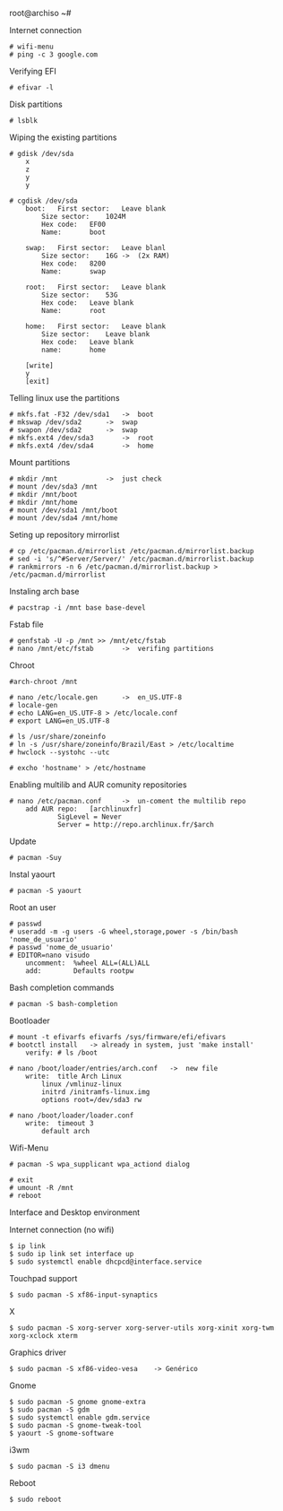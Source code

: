 root@archiso ~#

Internet connection

	# wifi-menu
	# ping -c 3 google.com

Verifying EFI

	# efivar -l

Disk partitions

	# lsblk
	
Wiping the existing partitions

	# gdisk /dev/sda
		x
		z
		y
		y

	# cgdisk /dev/sda
		boot:	First sector:	Leave blank
			Size sector:	1024M
			Hex code:	EF00
			Name:		boot

		swap:	First sector:	Leave blanl
			Size sector:	16G	->	(2x RAM)
			Hex code:	8200
			Name:		swap

		root:	First sector:	Leave blank
			Size sector:	53G
			Hex code:	Leave blank
			Name:		root

		home:	First sector:	Leave blank
			Size sector:	Leave blank
			Hex code:	Leave blank
			name:		home

		[write]
		y
		[exit]

Telling linux use the partitions

	# mkfs.fat -F32 /dev/sda1	->	boot
	# mkswap /dev/sda2		->	swap
	# swapon /dev/sda2		->	swap
	# mkfs.ext4 /dev/sda3		->	root
	# mkfs.ext4 /dev/sda4		->	home

Mount partitions

	# mkdir /mnt			->	just check
	# mount /dev/sda3 /mnt
	# mkdir /mnt/boot
	# mkdir /mnt/home
	# mount /dev/sda1 /mnt/boot
	# mount /dev/sda4 /mnt/home

Seting up repository mirrorlist

	# cp /etc/pacman.d/mirrorlist /etc/pacman.d/mirrorlist.backup
	# sed -i 's/^#Server/Server/' /etc/pacman.d/mirrorlist.backup
	# rankmirrors -n 6 /etc/pacman.d/mirrorlist.backup > /etc/pacman.d/mirrorlist

Instaling arch base

	# pacstrap -i /mnt base base-devel

Fstab file

	# genfstab -U -p /mnt >> /mnt/etc/fstab
	# nano /mnt/etc/fstab		->	verifing partitions

Chroot

	#arch-chroot /mnt

	# nano /etc/locale.gen		->	en_US.UTF-8
	# locale-gen
	# echo LANG=en_US.UTF-8 > /etc/locale.conf
	# export LANG=en_US.UTF-8

	# ls /usr/share/zoneinfo
	# ln -s /usr/share/zoneinfo/Brazil/East > /etc/localtime
	# hwclock --systohc --utc

	# excho 'hostname' > /etc/hostname

Enabling multilib and AUR comunity repositories

	# nano /etc/pacman.conf		->	un-coment the multilib repo
		add AUR repo:	[archlinuxfr]
				SigLevel = Never
				Server = http://repo.archlinux.fr/$arch

Update

	# pacman -Suy

Instal yaourt

	# pacman -S yaourt

Root an user

	# passwd
	# useradd -m -g users -G wheel,storage,power -s /bin/bash 'nome_de_usuario'
	# passwd 'nome_de_usuario'
	# EDITOR=nano visudo
		uncomment:	%wheel ALL=(ALL)ALL
		add:		Defaults rootpw

Bash completion commands

	# pacman -S bash-completion

Bootloader

	# mount -t efivarfs efivarfs /sys/firmware/efi/efivars
	# bootctl install	-> already in system, just 'make install'
		verify:	# ls /boot

	# nano /boot/loader/entries/arch.conf	->	new file
		write:	title Arch Linux
			linux /vmlinuz-linux
			initrd /initramfs-linux.img
			options root=/dev/sda3 rw

	# nano /boot/loader/loader.conf
		write:	timeout 3
			default arch

Wifi-Menu

	# pacman -S wpa_supplicant wpa_actiond dialog

	# exit
	# umount -R /mnt
	# reboot

Interface and Desktop environment

Internet connection (no wifi)

	$ ip link
	$ sudo ip link set interface up
	$ sudo systemctl enable dhcpcd@interface.service

Touchpad support

	$ sudo pacman -S xf86-input-synaptics

X

	$ sudo pacman -S xorg-server xorg-server-utils xorg-xinit xorg-twm xorg-xclock xterm

Graphics driver

	$ sudo pacman -S xf86-video-vesa 	-> Genérico

Gnome

	$ sudo pacman -S gnome gnome-extra
	$ sudo pacman -S gdm
	$ sudo systemctl enable gdm.service
	$ sudo pacman -S gnome-tweak-tool
	$ yaourt -S gnome-software

i3wm

	$ sudo pacman -S i3 dmenu

Reboot

	$ sudo reboot
